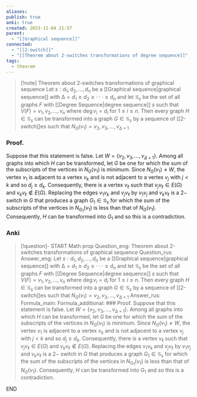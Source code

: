 ```yaml
---
aliases: 
publish: true
anki: true
created: 2023-11-04 21:57
parent:
  - "[[Graphical sequence]]"
connected:
  - "[[2-switch]]"
  - "[[Theorem about 2-switches transformations of degree sequence]]"
tags:
  - theorem
---
```


> [!note] Theorem about 2-switches transformations of graphical sequence
Let ${} s : d_1,d_2,...,d_n {}$ be a [[Graphical sequence|graphical sequence]] with ${} ∆ = d_1 ≥ d_2 ≥ ··· ≥ d_n {}$ and let ${} \mathcal{G}_s {}$ be the set of all graphs $F$ with [[Degree Sequence|degree sequence]] $s$ such that ${} V(F)={v_1,v_2,...,v_n}$ where $\deg v_i =d_i$ for $1≤i≤n$. 
Then every graph $H ∈ \mathcal{G}_s$  can be transformed into a graph $G ∈ \mathcal{G}_s$ by a sequence of [[2-switch]]es such that ${} N_G(v_1) = {v_2, v_3, . . . , v_{∆+1}} {}$

### Proof. 
Suppose that this statement is false. Let ${} W=\{v_2,v_3,\ldots,v_{\Delta+1}\}.$ Among all graphs into which $H$ can be transformed, let $G$ be one for which the sum of the subscripts of the vertices in $N_G(v_1)$ is minimum. Since ${} N_G( v_1) \neq W {}$, the vertex ${} v_1$ is adjacent to a vertex $v_k$ and is not adjacent to a vertex $v_j$ with $j<k$ and so $d_j\geq d_k.$ Consequently, there is a vertex $v_{\ell}$ such that $v_jv_{\ell}\in E(G)$ and ${} v_kv_\ell\not \in E( G) . {}$ Replacing the edges $v_1v_k$ and $v_jv_\ell$ by $v_1v_j$ and $v_kv_\ell\mathrm{~is~a~2- }$ switch in $G$ that produces a graph $G_1\in\mathcal{G}_s$ for which the sum of the subscripts of the vertices in $N_{G_1}(v_1)$ is less than that of $N_G(v_1).$ Consequently, $H$ can be transformed into $G_1$ and so this is a contradiction.

### Anki
> [!question]-
START
Math prop
Question_eng: Theorem about 2-switches transformations of graphical sequence
Question_rus: 
Answer_eng: Let ${} s : d_1,d_2,...,d_n {}$ be a [[Graphical sequence|graphical sequence]] with ${} ∆ = d_1 ≥ d_2 ≥ ··· ≥ d_n {}$ and let ${} \mathcal{G}_s {}$ be the set of all graphs $F$ with [[Degree Sequence|degree sequence]] $s$ such that ${} V(F)={v_1,v_2,...,v_n}$ where $\deg v_i =d_i$ for $1≤i≤n$. 
Then every graph $H ∈ \mathcal{G}_s$  can be transformed into a graph $G ∈ \mathcal{G}_s$ by a sequence of [[2-switch]]es such that ${} N_G(v_1) = {v_2, v_3, . . . , v_{∆+1}} {}$
Answer_rus: 
Formula_main: 
Formula_additional: ### Proof. 
Suppose that this statement is false. Let ${} W=\{v_2,v_3,\ldots,v_{\Delta+1}\}.$ Among all graphs into which $H$ can be transformed, let $G$ be one for which the sum of the subscripts of the vertices in $N_G(v_1)$ is minimum. Since ${} N_G( v_1) \neq W {}$, the vertex ${} v_1$ is adjacent to a vertex $v_k$ and is not adjacent to a vertex $v_j$ with $j<k$ and so $d_j\geq d_k.$ Consequently, there is a vertex $v_{\ell}$ such that $v_jv_{\ell}\in E(G)$ and ${} v_kv_\ell\not \in E( G) . {}$ Replacing the edges $v_1v_k$ and $v_jv_\ell$ by $v_1v_j$ and $v_kv_\ell\mathrm{~is~a~2- }$ switch in $G$ that produces a graph $G_1\in\mathcal{G}_s$ for which the sum of the subscripts of the vertices in $N_{G_1}(v_1)$ is less than that of $N_G(v_1).$ Consequently, $H$ can be transformed into $G_1$ and so this is a contradiction.
<!--ID: 1699170686725-->
END














